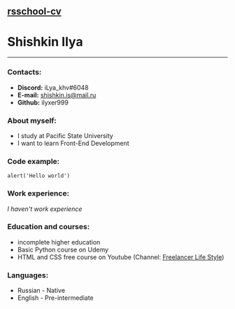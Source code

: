 ## [rsschool-cv](github.com) ##

# Shishkin Ilya #
****
### Contacts: ###
- __Discord:__ iLya_khv#6048
- __E-mail:__ shishkin.is@mail.ru
- __Github:__ ilyxer999
### About myself: ###
- I study at Pacific State University
- I want to learn Front-End Development
### Code example: ###
```
alert('Hello world')
```
### Work experience: ###
_I haven't work experience_
### Education and courses: ###
- incomplete higher education
- Basic Python course on Udemy
- HTML and CSS free course on Youtube (Channel: [Freelancer Life Style](https://www.youtube.com/playlist?list=PLM6XATa8CAG4F9nAIYNS5oAiPotxwLFIr))
### Languages: ###
- Russian - Native
- English - Pre-intermediate
